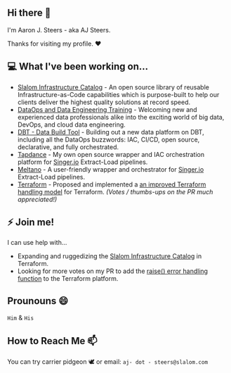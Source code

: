 ## Hi there 👋

I'm Aaron J. Steers - aka AJ Steers. 

Thanks for visiting my profile. ♥

## 💻 What I've been working on...

- [Slalom Infrastructure Catalog](http://infra.dataops.tk) - An open source library of reusable Infrastructure-as-Code capabilities which is purpose-built to help our clients deliver the highest quality solutions at record speed.
- [DataOps and Data Engineering Training](https://docs.dataops.tk/labs) - Welcoming new and experienced data professionals alike into the exciting world of big data, DevOps, and cloud data engineering.
- [DBT - Data Build Tool](www.getdbt.com) - Building out a new data platform on DBT, including all the DataOps buzzwords: IAC, CI/CD, open source, declarative, and fully orchestrated.
- [Tapdance](https://github.com/aaronsteers/tapdance) - My own open source wrapper and IAC orchestration platform for [Singer.io](https://singer.io) Extract-Load pipelines.
- [Meltano](https://meltano.com) - A user-friendly wrapper and orchestrator for [Singer.io](https://singer.io) Extract-Load pipelines.
- [Terraform](https://terraform.io) - Proposed and implemented a [an improved Terraform handling model](https://github.com/hashicorp/terraform/issues/24269) for Terraform. _(Votes / thumbs-ups on the PR much appreciated!)_

## ⚡ Join me!

I can use help with...

- Expanding and ruggedizing the [Slalom Infrastructure Catalog](http://infra.dataops.tk) in Terraform.
- Looking for more votes on my PR to add the [raise() error handling function](https://github.com/hashicorp/terraform/issues/24269) to the Terraform platform.

## Prounouns 😄

`Him` & `His`

## How to Reach Me 📫

You can try carrier pidgeon 🕊 or email: `aj- dot - steers@slalom.com`

<!--
-  I’m currently working on ...
- 🌱 I’m currently learning ...
- 👯 I’m looking to collaborate on ...
- 🤔 I’m looking for help with ...
- 💬 Ask me about ...
- 📫 How to reach me: ...
- 😄 Pronouns: ...
- ⚡ Fun fact: ...
-->
